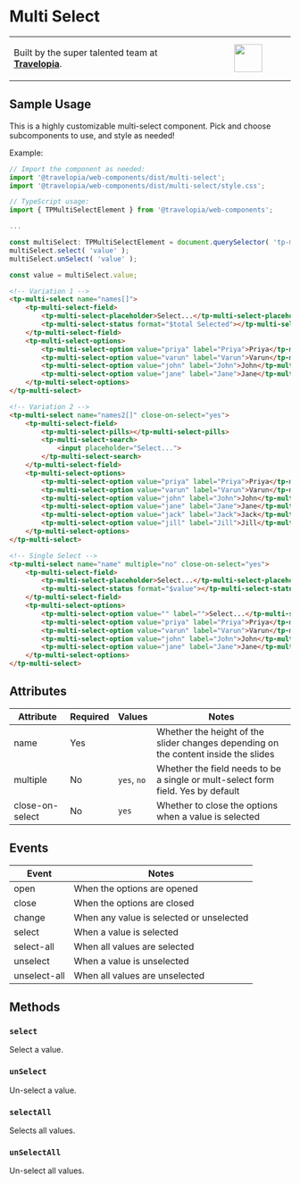 # Multi Select

<table width="100%">
	<tr>
		<td align="left" width="70%">
        <p>Built by the super talented team at <strong><a href="https://www.travelopia.com/work-with-us/">Travelopia</a></strong>.</p>
		</td>
		<td align="center" width="30%">
			<img src="https://www.travelopia.com/wp-content/themes/travelopia/assets/svg/logo-travelopia-circle.svg" width="50" />
		</td>
	</tr>
</table>

## Sample Usage

This is a highly customizable multi-select component. Pick and choose subcomponents to use, and style as needed!

Example:

```js
// Import the component as needed:
import '@travelopia/web-components/dist/multi-select';
import '@travelopia/web-components/dist/multi-select/style.css';

// TypeScript usage:
import { TPMultiSelectElement } from '@travelopia/web-components';

...

const multiSelect: TPMultiSelectElement = document.querySelector( 'tp-multi-select' );
multiSelect.select( 'value' );
multiSelect.unSelect( 'value' );

const value = multiSelect.value;
```

```html
<!-- Variation 1 -->
<tp-multi-select name="names[]">
	<tp-multi-select-field>
		<tp-multi-select-placeholder>Select...</tp-multi-select-placeholder>
		<tp-multi-select-status format="$total Selected"></tp-multi-select-status>
	</tp-multi-select-field>
	<tp-multi-select-options>
		<tp-multi-select-option value="priya" label="Priya">Priya</tp-multi-select-option>
		<tp-multi-select-option value="varun" label="Varun">Varun</tp-multi-select-option>
		<tp-multi-select-option value="john" label="John">John</tp-multi-select-option>
		<tp-multi-select-option value="jane" label="Jane">Jane</tp-multi-select-option>
	</tp-multi-select-options>
</tp-multi-select>

<!-- Variation 2 -->
<tp-multi-select name="names2[]" close-on-select="yes">
	<tp-multi-select-field>
		<tp-multi-select-pills></tp-multi-select-pills>
		<tp-multi-select-search>
			<input placeholder="Select...">
		</tp-multi-select-search>
	</tp-multi-select-field>
	<tp-multi-select-options>
		<tp-multi-select-option value="priya" label="Priya">Priya</tp-multi-select-option>
		<tp-multi-select-option value="varun" label="Varun">Varun</tp-multi-select-option>
		<tp-multi-select-option value="john" label="John">John</tp-multi-select-option>
		<tp-multi-select-option value="jane" label="Jane">Jane</tp-multi-select-option>
		<tp-multi-select-option value="jack" label="Jack">Jack</tp-multi-select-option>
		<tp-multi-select-option value="jill" label="Jill">Jill</tp-multi-select-option>
	</tp-multi-select-options>
</tp-multi-select>

<!-- Single Select -->
<tp-multi-select name="name" multiple="no" close-on-select="yes">
	<tp-multi-select-field>
		<tp-multi-select-placeholder>Select...</tp-multi-select-placeholder>
		<tp-multi-select-status format="$value"></tp-multi-select-status>
	</tp-multi-select-field>
	<tp-multi-select-options>
		<tp-multi-select-option value="" label="">Select...</tp-multi-select-option>
		<tp-multi-select-option value="priya" label="Priya">Priya</tp-multi-select-option>
		<tp-multi-select-option value="varun" label="Varun">Varun</tp-multi-select-option>
		<tp-multi-select-option value="john" label="John">John</tp-multi-select-option>
		<tp-multi-select-option value="jane" label="Jane">Jane</tp-multi-select-option>
	</tp-multi-select-options>
</tp-multi-select>
```

## Attributes

| Attribute       | Required | Values                   | Notes                                                                               |
|-----------------|----------|--------------------------|-------------------------------------------------------------------------------------|
| name            | Yes      | <name of the form field> | Whether the height of the slider changes depending on the content inside the slides |
| multiple        | No       | `yes`, `no`               | Whether the field needs to be a single or mult-select form field. Yes by default    |
| close-on-select | No       | `yes`                    | Whether to close the options when a value is selected                               |

## Events

| Event        | Notes                                   |
|--------------|-----------------------------------------|
| open         | When the options are opened             |
| close        | When the options are closed             |
| change       | When any value is selected or unselected |
| select       | When a value is selected                |
| select-all   | When all values are selected            |
| unselect     | When a value is unselected              |
| unselect-all | When all values are unselected          |

## Methods

### `select`

Select a value.

### `unSelect`

Un-select a value.

### `selectAll`

Selects all values.

### `unSelectAll`

Un-select all values.
